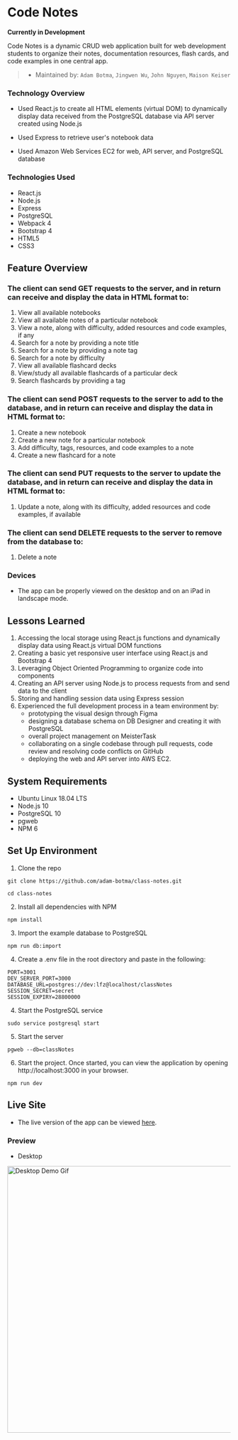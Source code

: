 # Code Notes

**Currently in Development**

Code Notes is a dynamic CRUD web application built for web development students to organize their notes, documentation resources, flash cards, and code examples in one central app.

> * Maintained by: `Adam Botma`, `Jingwen Wu`, `John Nguyen`, `Maison Keiser`

### Technology Overview

* Used React.js to create all HTML elements (virtual DOM) to dynamically display data received from the PostgreSQL database via API server created using Node.js

* Used Express to retrieve user's notebook data

* Used Amazon Web Services EC2 for web, API server, and PostgreSQL database


### Technologies Used

* React.js
* Node.js
* Express
* PostgreSQL
* Webpack 4
* Bootstrap 4
* HTML5
* CSS3

## Feature Overview
### The client can send GET requests to the server, and in return can receive and display the data in HTML format to:
  1. View all available notebooks
  2. View all available notes of a particular notebook
  3. View a note, along with difficulty, added resources and code examples, if any
  4. Search for a note by providing a note title
  5. Search for a note by providing a note tag
  6. Search for a note by difficulty
  7. View all available flashcard decks
  8. View/study all available flashcards of a particular deck
  5. Search flashcards by providing a tag

### The client can send POST requests to the server to add to the database, and in return can receive and display the data in HTML format to:

  1. Create a new notebook
  2. Create a new note for a particular notebook
  3. Add difficulty, tags, resources, and code examples to a note
  4. Create a new flashcard for a note

  ### The client can send PUT requests to the server to update the database, and in return can receive and display the data in HTML format to:
  
  1. Update a note, along with its difficulty, added resources and code examples, if available

### The client can send DELETE requests to the server to remove from the database to:

  1. Delete a note

### Devices
* The app can be properly viewed on the desktop and on an iPad in landscape mode.

## Lessons Learned
  1. Accessing the local storage using React.js functions and dynamically display data using React.js virtual DOM functions
  2. Creating a basic yet responsive user interface using React.js and Bootstrap 4
  3. Leveraging Object Oriented Programming to organize code into components
  4. Creating an API server using Node.js to process requests from and send data to the client
  5. Storing and handling session data using Express session
  6. Experienced the full development process in a team environment by:
     * prototyping the visual design through Figma
     * designing a database schema on DB Designer and creating it with PostgreSQL
     * overall project management on MeisterTask
     * collaborating on a single codebase through pull requests, code review and resolving code conflicts on GitHub
     * deploying the web and API server into AWS EC2.

## System Requirements
* Ubuntu Linux 18.04 LTS
* Node.js 10
* PostgreSQL 10
* pgweb
* NPM 6

## Set Up Environment
1. Clone the repo

```
git clone https://github.com/adam-botma/class-notes.git

cd class-notes
```
2. Install all dependencies with NPM
```
npm install
```

3. Import the example database to PostgreSQL

```
npm run db:import
```

4. Create a .env file in the root directory and paste in the following:

```
PORT=3001
DEV_SERVER_PORT=3000
DATABASE_URL=postgres://dev:lfz@localhost/classNotes
SESSION_SECRET=secret
SESSION_EXPIRY=28800000
```

4. Start the PostgreSQL service
```
sudo service postgresql start
```

5. Start the server
```
pgweb --db=classNotes
```

6. Start the project.  Once started, you can view the application by opening http://localhost:3000 in your browser.
```
npm run dev
```



## Live Site
* The live version of the app can be viewed [here](https://code-notes.johnnguyencodes.com).

### Preview

* Desktop

<img src="https://user-images.githubusercontent.com/61361957/98852563-b2a07600-240c-11eb-86db-9f7855a2576d.gif" width="600" alt="Desktop Demo Gif"/>
